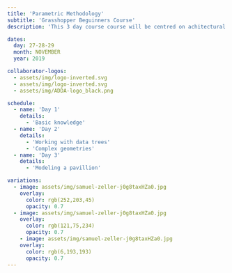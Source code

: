 ```yaml
---
title: 'Parametric Methodology'
subtitle: 'Grasshopper Beguinners Course'
description: 'This 3 day course course will be centred on achitectural design using parametric tools, specifically Rhino+Grasshopper. We will cover the basic use of the different components, and explain the main metodology...'

dates:
  day: 27-28-29
  month: NOVEMBER
  year: 2019

collaborator-logos:
  - assets/img/logo-inverted.svg
  - assets/img/logo-inverted.svg
  - assets/img/ADDA-logo_black.png

schedule:
  - name: 'Day 1'
    details:
      - 'Basic knowledge'
  - name: 'Day 2'
    details:
      - 'Working with data trees'
      - 'Complex geometries'
  - name: 'Day 3'
    details:
      - 'Modeling a pavillion'

variations:
  - image: assets/img/samuel-zeller-j0g8taxHZa0.jpg
    overlay:
      color: rgb(252,203,45) 
      opacity: 0.7
  - image: assets/img/samuel-zeller-j0g8taxHZa0.jpg
    overlay:
      color: rgb(121,75,234) 
      opacity: 0.7
    - image: assets/img/samuel-zeller-j0g8taxHZa0.jpg
    overlay:
      color: rgb(6,193,193) 
      opacity: 0.7
---
```

